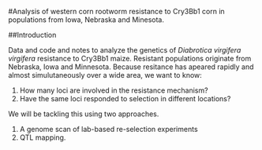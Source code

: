 #Analysis of western corn rootworm resistance to Cry3Bb1 corn in populations from Iowa, Nebraska and Minesota.

##Introduction

Data and code and notes to analyze the genetics of *Diabrotica virgifera virgifera* resistance to Cry3Bb1 maize. Resistant populations originate from Nebraska, Iowa and Minnesota. Because resitance has apeared rapidly and almost simulutaneously over a wide area, we want to know:

1. How many loci are involved in the resistance mechanism?
2. Have the same loci responded to selection in different locations?

We will be tackling this using two approaches.

1. A genome scan of lab-based re-selection experiments
2. QTL mapping.
